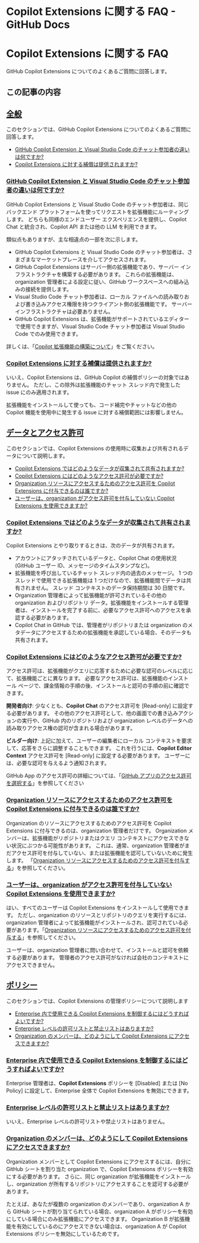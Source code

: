 # Copilot Extensions に関する FAQ - GitHub Docs

# Copilot Extensions に関する FAQ

GitHub Copilot Extensions についてのよくあるご質問に回答します。

## この記事の内容

## [全般](#general)

このセクションでは、GitHub Copilot Extensions についてのよくあるご質問に回答します。

-   [GitHub Copilot Extension と Visual Studio Code のチャット参加者の違いは何ですか?](#what-is-the-difference-between-a-github-copilot-extension-and-a-visual-studio-code-chat-participant)
-   [Copilot Extensions に対する補償は提供されますか?](#is-indemnity-provided-for-copilot-extensions)

### [GitHub Copilot Extension と Visual Studio Code のチャット参加者の違いは何ですか?](#github-copilot-extension-と-visual-studio-code-のチャット参加者の違いは何ですか)

GitHub Copilot Extensions と Visual Studio Code のチャット参加者は、同じバックエンド プラットフォームを使ってリクエストを拡張機能にルーティングします。 どちらも同様のエンドユーザー エクスペリエンスを提供し、Copilot Chat と統合され、Copilot API または他の LLM を利用できます。

類似点もありますが、主な相違点の一部を次に示します。

-   GitHub Copilot Extensions と Visual Studio Code のチャット参加者は、さまざまなマーケットプレースを介してアクセスされます。
-   GitHub Copilot Extensions はサーバー側の拡張機能であり、サーバー インフラストラクチャを構築する必要があります。 これらの拡張機能は、organization 管理者による設定に従い、GitHub ワークスペースへの組み込みの接続を提供します。
-   Visual Studio Code チャット参加者は、ローカル ファイルへの読み取りおよび書き込みアクセス権限を持つクライアント側の拡張機能です。 サーバー インフラストラクチャは必要ありません。
-   GitHub Copilot Extensions は、拡張機能がサポートされているエディターで使用できますが、Visual Studio Code チャット参加者は Visual Studio Code でのみ使用できます。

詳しくは、「[Copilot 拡張機能の構築について](/ja/copilot/building-copilot-extensions/about-building-copilot-extensions)」をご覧ください。

### [Copilot Extensions に対する補償は提供されますか?](#copilot-extensions-に対する補償は提供されますか)

いいえ、Copilot Extensions は、GitHub Copilot の補償ポリシーの対象ではありません。 ただし、この除外は拡張機能のチャット スレッド内で発生した issue にのみ適用されます。

拡張機能をインストールして使っても、コード補完やチャットなどの他の Copilot 機能を使用中に発生する issue に対する補償範囲には影響しません。

## [データとアクセス許可](#data-and-permissions)

このセクションでは、Copilot Extensions の使用時に収集および共有されるデータについて説明します。

-   [Copilot Extensions ではどのようなデータが収集されて共有されますか?](#what-data-is-being-collected-and-shared-with-copilot-extensions)
-   [Copilot Extensions にはどのようなアクセス許可が必要ですか?](#what-permissions-are-required-for-copilot-extensions)
-   [Organization リソースにアクセスするためのアクセス許可を Copilot Extensions に付与できるのは誰ですか?](#who-can-provide-permissions-for-copilot-extensions-to-access-organization-resources)
-   [ユーザーは、organization がアクセス許可を付与していない Copilot Extensions を使用できますか?](#can-a-user-use-copilot-extensions-that-the-organization-has-not-provided-permissions-for)

### [Copilot Extensions ではどのようなデータが収集されて共有されますか?](#copilot-extensions-ではどのようなデータが収集されて共有されますか)

Copilot Extensions とやり取りするときは、次のデータが共有されます。

-   アカウントにアタッチされているデータと、Copilot Chat の使用状況 (GitHub ユーザー ID、メッセージのタイムスタンプなど)。
-   拡張機能を呼び出しているチャット スレッド内の過去のメッセージ。 1 つのスレッドで使用できる拡張機能は 1 つだけなので、拡張機能間でデータは共有されません。 スレッド コンテキストのデータ保持期間は 30 日間です。
-   Organization 管理者によって拡張機能が許可されているその他の organization およびリポジトリ データ。拡張機能をインストールする管理者は、インストールを完了する前に、必要なアクセス許可へのアクセスを承認する必要があります。
-   Copilot Chat in GitHub では、管理者がリポジトリまたは organization のメタデータにアクセスするための拡張機能を承認している場合、そのデータも共有されます。

### [Copilot Extensions にはどのようなアクセス許可が必要ですか?](#copilot-extensions-にはどのようなアクセス許可が必要ですか)

アクセス許可は、拡張機能がクエリに応答するために必要な認可のレベルに応じて、拡張機能ごとに異なります。 必要なアクセス許可は、拡張機能のインストール ページで、課金情報の手順の後、インストールと認可の手順の前に確認できます。

**開発者向け**: 少なくとも、**Copilot Chat** のアクセス許可を \[Read-only\] に設定する必要があります。 その他のアクセス許可として、他の画面での書き込みアクションの実行や、GitHub 内のリポジトリおよび organization レベルのデータへの読み取りアクセス権の認可が含まれる場合があります。

**ビルダー向け**: 上記に加えて、ユーザーの編集者にローカル コンテキストを要求して、応答をさらに調整することもできます。 これを行うには、**Copilot Editor Context** アクセス許可を \[Read-only\] に設定する必要があります。 ユーザーには、必要な認可を与えるよう通知されます。

GitHub App のアクセス許可の詳細については、「[GitHub アプリのアクセス許可を選択する](/ja/apps/creating-github-apps/registering-a-github-app/choosing-permissions-for-a-github-app)」を参照してください

### [Organization リソースにアクセスするためのアクセス許可を Copilot Extensions に付与できるのは誰ですか?](#organization-リソースにアクセスするためのアクセス許可を-copilot-extensions-に付与できるのは誰ですか)

Organization のリソースにアクセスするためのアクセス許可を Copilot Extensions に付与できるのは、organization 管理者だけです。 Organization メンバーは、拡張機能がリポジトリまたはクエリ コンテキストにアクセスできない状況にぶつかる可能性があります。 これは、通常、organization 管理者がまだアクセス許可を付与していない、または拡張機能を認可していないために発生します。 「[Organization リソースにアクセスするためのアクセス許可を付与する](/ja/copilot/building-copilot-extensions/about-building-copilot-extensions#granting-permissions-to-access-organization-resources)」を参照してください。

### [ユーザーは、organization がアクセス許可を付与していない Copilot Extensions を使用できますか?](#ユーザーはorganization-がアクセス許可を付与していない-copilot-extensions-を使用できますか)

はい、すべてのユーザーは Copilot Extensions をインストールして使用できます。 ただし、organization のリソースとリポジトリのクエリを実行するには、organization 管理者によって拡張機能がインストールされ、認可されている必要があります。「[Organization リソースにアクセスするためのアクセス許可を付与する](/ja/copilot/building-copilot-extensions/about-building-copilot-extensions#granting-permissions-to-access-organization-resources)」を参照してください。

ユーザーは、organization 管理者に問い合わせて、インストールと認可を依頼する必要があります。 管理者のアクセス許可がなければ会社のコンテキストにアクセスできません。

## [ポリシー](#policies)

このセクションでは、Copilot Extensions の管理ポリシーについて説明します

-   [Enterprise 内で使用できる Copilot Extensions を制御するにはどうすればよいですか?](#how-do-i-control-which-copilot-extensions-can-be-used-in-my-enterprise)
-   [Enterprise レベルの許可リストと禁止リストはありますか?](#is-there-an-allowlistblocklist-at-the-enterprise-level)
-   [Organization のメンバーは、どのようにして Copilot Extensions にアクセスできますか?](#as-a-member-of-an-organization-how-can-i-get-access-to-copilot-extensions)

### [Enterprise 内で使用できる Copilot Extensions を制御するにはどうすればよいですか?](#enterprise-内で使用できる-copilot-extensions-を制御するにはどうすればよいですか)

Enterprise 管理者は、**Copilot Extensions** ポリシーを \[Disabled\] または \[No Policy\] に設定して、Enterprise 全体で Copilot Extensions を無効にできます。

### [Enterprise レベルの許可リストと禁止リストはありますか?](#is-there-an-allowlistblocklist-at-the-enterprise-level)

いいえ、Enterprise レベルの許可リストや禁止リストはありません。

### [Organization のメンバーは、どのようにして Copilot Extensions にアクセスできますか?](#organization-のメンバーはどのようにして-copilot-extensions-にアクセスできますか)

Organization メンバーとして Copilot Extensions にアクセスするには、自分に GitHub シートを割り当た organization で、Copilot Extensions ポリシーを有効にする必要があります。 さらに、同じ organization が拡張機能をインストールし、organization が所有するリポジトリにアクセスすることを認可する必要があります。

たとえば、あなたが複数の organization のメンバーであり、organization A から GitHub シートが割り当てられている場合、organization A がポリシーを有効にしている場合にのみ拡張機能にアクセスできます。 Organization B が拡張機能を有効にしているのにアクセスできない場合は、organization A が Copilot Extensions ポリシーを無効にしているためです。
